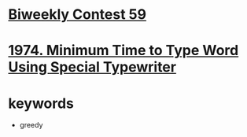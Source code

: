 # [Biweekly Contest 59](https://leetcode.com/contest/biweekly-contest-59)


# [1974. Minimum Time to Type Word Using Special Typewriter](https://leetcode.com/problems/minimum-time-to-type-word-using-special-typewriter/)


# keywords
- greedy
